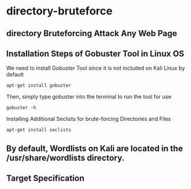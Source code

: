 # directory-bruteforce
directory Bruteforcing Attack Any Web Page 
---

Installation Steps of Gobuster Tool in Linux OS
----


We need to install Gobuster Tool since it is not included on Kali Linux by default
```
apt-get install gobuster
```



Then, simply type gobuster into the terminal to run the tool for use
```
gobuster -h
```


 Installing Additional Seclists for brute-forcing Directories and Files
 ```
apt-get install seclists
```

By default, Wordlists on Kali are located in the /usr/share/wordlists directory.
----


Target Specification
----
